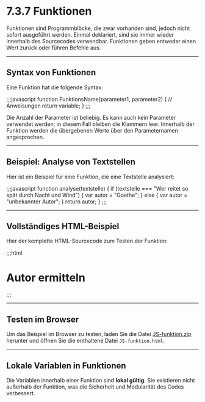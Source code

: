 # 7.3.7 Funktionen

Funktionen sind Programmblöcke, die zwar vorhanden sind, jedoch nicht sofort ausgeführt werden. Einmal deklariert, sind sie immer wieder innerhalb des Sourcecodes verwendbar. Funktionen geben entweder einen Wert zurück oder führen Befehle aus.

---

## Syntax von Funktionen

Eine Funktion hat die folgende Syntax:

;;;javascript
function FunktionsName(parameter1, parameter2) {
  // Anweisungen
  return variable;
}
;;;

Die Anzahl der Parameter ist beliebig. Es kann auch kein Parameter verwendet werden; in diesem Fall bleiben die Klammern leer. Innerhalb der Funktion werden die übergebenen Werte über den Parameternamen angesprochen.

---

## Beispiel: Analyse von Textstellen

Hier ist ein Beispiel für eine Funktion, die eine Textstelle analysiert:

;;;javascript
function analyse(textstelle) {
  if (textstelle === "Wer reitet so spät durch Nacht und Wind") {
    var autor = "Goethe";
  } else {
    var autor = "unbekannter Autor";
  }
  return autor;
}
;;;

---

## Vollständiges HTML-Beispiel

Hier der komplette HTML-Sourcecode zum Testen der Funktion:

;;;html
<!doctype html>
<html lang="de">
<head>
  <meta charset="utf-8">
  <title>Funktionen</title>
</head>
<body>
  <h1>Autor ermitteln</h1>
 
  <!-- Hier beginnt JavaScript -->
  <script>
    "use strict";
    function analyse(textstelle) {
      if (textstelle === "Wer reitet so spät durch Nacht und Wind") {
        var autor = "Goethe";
      } else {
        var autor = "unbekannter Autor";
      }
      return autor;
    }
    
    var text1 = "Wer reitet so spät durch Nacht und Wind";
    var text2 = "Ich denke, also bin ich";

    document.write("1. Analyse: " + analyse(text1) + "<br>");
    document.write("2. Analyse: " + analyse(text2) + "<br>");
  </script>
</body>
</html>
;;;

---

## Testen im Browser

Um das Beispiel im Browser zu testen, laden Sie die Datei [JS-funktion.zip](media/JS-funktion.zip) herunter und öffnen Sie die enthaltene Datei `JS-funktion.html`.

---

## Lokale Variablen in Funktionen

Die Variablen innerhalb einer Funktion sind **lokal gültig**. Sie existieren nicht außerhalb der Funktion, was die Sicherheit und Modularität des Codes verbessert.
